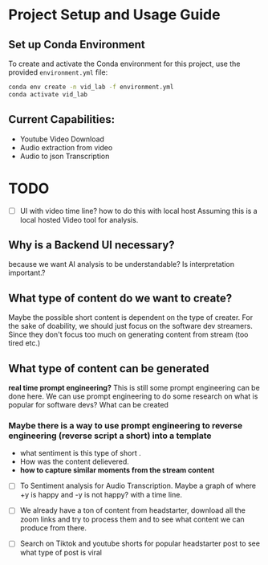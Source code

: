 # Project Setup and Usage Guide

## Set up Conda Environment

To create and activate the Conda environment for this project, use the provided `environment.yml` file:

```bash
conda env create -n vid_lab -f environment.yml
conda activate vid_lab
```

## Current Capabilities:
- Youtube Video Download
- Audio extraction from video
- Audio to json Transcription


# TODO
- [ ] UI with video time line? how to do this with local host
        Assuming this is a local hosted Video tool for analysis.

## Why is a Backend UI necessary? <br>
because we want AI analysis to be understandable? Is interpretation important.?

## What type of content do we want to create? <br>
Maybe the possible short content is dependent on the type of creater. For the sake of doability, we should just focus on the software dev streamers. Since they don't focus too much on generating content from stream (too tired etc.) 

## <strong>What type of content can be generated</strong><br>
<strong> real time prompt engineering?</strong>
This is still some prompt engineering can be done here. We can use prompt engineering to do some research on what is popular for software devs? What can be created

### Maybe there is a way to use prompt engineering to reverse engineering (reverse script a short) into a template

* what sentiment is this type of short . 
* How was the content delievered.
* <strong> how to capture similar moments from the stream content </strong>

- [ ] To Sentiment analysis for Audio Transcription. Maybe a graph of where +y is happy and -y is not happy? with a time line. 
- [ ] We already have a ton of content from headstarter, download all the zoom links and try to process them and to see what content we can produce from there. 
- [ ] Search on Tiktok and youtube shorts for popular headstarter post to see what type of post is viral

